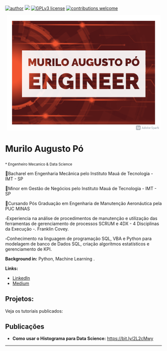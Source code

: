 [![author](https://img.shields.io/badge/author-murilopo-red.svg)](https://www.linkedin.com/in/muriloaugustopo/) [![](https://img.shields.io/badge/python-3.7+-blue.svg)](https://www.python.org/downloads/release/python-365/) [![GPLv3 license](https://img.shields.io/badge/License-GPLv3-blue.svg)](http://perso.crans.org/besson/LICENSE.html) [![contributions welcome](https://img.shields.io/badge/contributions-welcome-brightgreen.svg?style=flat)](https://github.com/carlosfab/data_science/issues)

<p align="center">
  <img src="https://raw.githubusercontent.com/murilopo/Project_Imagens/master/download.png" >
</p>

# Murilo Augusto Pó
<sub>* Engenheiro Mecanico & Data Science

🔹Bacharel em Engenharia Mecânica pelo Instituto Mauá de Tecnologia - IMT - SP

🔹Minor em Gestão de Negócios pelo Instituto Mauá de Tecnologia - IMT - SP

🔹Cursando Pós Graduação em Engenharia de Manutenção Aeronáutica pela PUC MINAS

▫️Experiencia na análise de procedimentos de manutenção e utilização das ferramentas de gerenciamento de processos  SCRUM e 4DX - 4 Disciplinas da Execução -. Franklin Covey.

▫️Conhecimento na linguagem de programação SQL, VBA e Python para modelagem de banco de Dados SQL, criação algoritmos estatísticos e gerenciamento de KPI. 

**Background in:** Python, Machine Learning .

**Links:**
* [LinkedIn](https://www.linkedin.com/in/muriloaugustopo/)
* [Medium](https://www.medium.com)


## Projetos:
Veja os tutoriais publicados:

## Publicações
* **Como usar o Histograma para Data Science:** https://bit.ly/2L2cMwy
---
